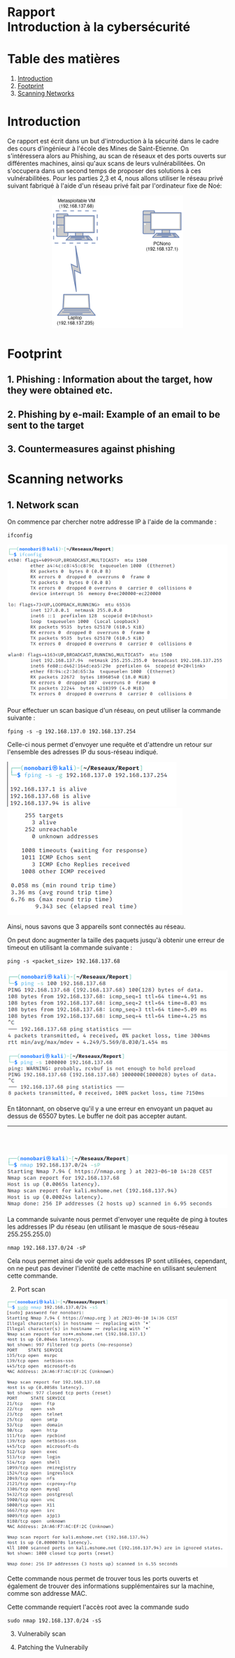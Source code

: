 Rapport
\
Introduction à la cybersécurité
==============

# Table des matières
1. [Introduction](#introduction)
2. [Footprint](#footprint)
3. [Scanning Networks](#scanning-networks)


# Introduction

Ce rapport est écrit dans un but d'introduction à la sécurité dans le cadre des cours d'ingénieur à l'école des Mines de Saint-Etienne.
On s'intéressera alors au Phishing, au scan de réseaux et des ports ouverts sur différentes machines, ainsi qu'aux scans de leurs vulnérabilitées.
On s'occupera dans un second temps de proposer des solutions à ces vulnérabilitées. 
Pour les parties 2,3 et 4, nous allons utiliser le réseau privé suivant fabriqué à l'aide d'un réseau privé fait par l'ordinateur fixe de Noé:
<p align = "center"> 
<img src = "assets/network.png" width = 300>
</p>

# Footprint
## 1. Phishing : Information about the target, how they were obtained etc.
## 2. Phishing by e-mail: Example of an email to be sent to the target
## 3. Countermeasures against phishing


# Scanning networks
## 1. Network scan

On commence par chercher notre addresse IP à l'aide de la commande : 

    ifconfig

![pictureNmapPing](assets/ifconfig.png)

Pour effectuer un scan basique d'un réseau, on peut utiliser la commande suivante : 

    fping -s -g 192.168.137.0 192.168.137.254

Celle-ci nous permet d'envoyer une requête et d'attendre un retour sur l'ensemble des adresses IP du sous-réseau indiqué.

![pictureNmapPing](assets/fping1.png)
![pictureNmapPing](assets/fping2.png)

Ainsi, nous savons que 3 appareils sont connectés au réseau.

On peut donc augmenter la taille des paquets jusqu'à obtenir une erreur de timeout en utilisant la commande suivante :

    ping -s <packet_size> 192.168.137.68

![pictureNmapPing](assets/ping10.png)
![pictureNmapPing](assets/ping1000000.png)

En tâtonnant, on observe qu'il y a une erreur en envoyant un paquet au dessus de 65507 bytes. Le buffer ne doit pas accepter autant. 

---
\
\
\
![pictureNmapPing](assets/nmapPing.png)


La commande suivante nous permet d'envoyer une requête de ping à toutes les addresses IP du réseau (en utilisant le masque de sous-réseau 255.255.255.0)

    nmap 192.168.137.0/24 -sP

Cela nous permet ainsi de voir quels addresses IP sont utilisées, cependant, on ne peut pas deviner l'identité de cette machine en utilisant seulement cette commande.

2. Port scan

![pictureNmap](assets/nmap.png)

Cette commande nous permet de trouver tous les ports ouverts et également de trouver des informations supplémentaires sur la machine, comme son addresse MAC.

Cette commande requiert l'accès root avec la commande sudo

    sudo nmap 192.168.137.0/24 -sS



3. Vulnerabily scan


4. Patching the Vulnerabily